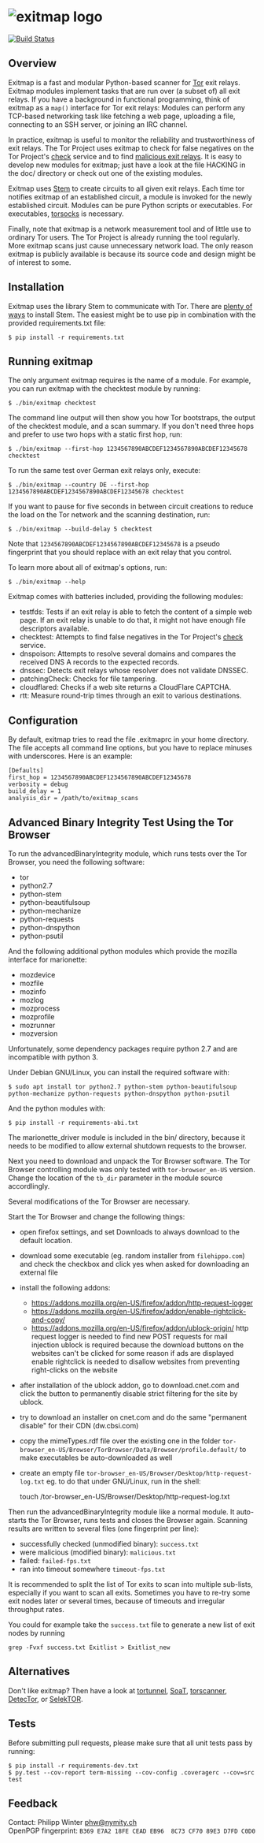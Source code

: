 ![exitmap logo](https://nullhypothesis.github.com/exitmap_logo.png)
===================================================================

[![Build Status](https://travis-ci.org/NullHypothesis/exitmap.svg?branch=master)](https://travis-ci.org/NullHypothesis/exitmap)

Overview
--------

Exitmap is a fast and modular Python-based scanner for
[Tor](https://www.torproject.org) exit relays.  Exitmap modules implement tasks
that are run over (a subset of) all exit relays.  If you have a background in
functional programming, think of exitmap as a `map()` interface for Tor exit
relays: Modules can perform any TCP-based networking task like fetching a web
page, uploading a file, connecting to an SSH server, or joining an IRC channel.

In practice, exitmap is useful to monitor the reliability and trustworthiness of
exit relays.  The Tor Project uses exitmap to check for false negatives on the
Tor Project's [check](https://check.torproject.org) service and to find
[malicious exit relays](http://www.cs.kau.se/philwint/spoiled_onions).  It is
easy to develop new modules for exitmap; just have a look at the file HACKING in
the doc/ directory or check out one of the existing modules.

Exitmap uses [Stem](https://stem.torproject.org) to create circuits to all given
exit relays.  Each time tor notifies exitmap of an established circuit, a module
is invoked for the newly established circuit.  Modules can be pure Python
scripts or executables.  For executables,
[torsocks](https://github.com/dgoulet/torsocks/) is necessary.

Finally, note that exitmap is a network measurement tool and of little use to
ordinary Tor users.  The Tor Project is already running the tool regularly.
More exitmap scans just cause unnecessary network load.  The only reason exitmap
is publicly available is because its source code and design might be of interest
to some.

Installation
------------

Exitmap uses the library Stem to communicate with Tor.  There are
[plenty of ways](https://stem.torproject.org/download.html) to install Stem.
The easiest might be to use pip in combination with the provided
requirements.txt file:

    $ pip install -r requirements.txt

Running exitmap
---------------

The only argument exitmap requires is the name of a module.  For example, you
can run exitmap with the checktest module by running:

    $ ./bin/exitmap checktest

The command line output will then show you how Tor bootstraps, the output of the
checktest module, and a scan summary.  If you don't need three hops and prefer
to use two hops with a static first hop, run:

    $ ./bin/exitmap --first-hop 1234567890ABCDEF1234567890ABCDEF12345678 checktest

To run the same test over German exit relays only, execute:

    $ ./bin/exitmap --country DE --first-hop 1234567890ABCDEF1234567890ABCDEF12345678 checktest

If you want to pause for five seconds in between circuit creations to reduce the
load on the Tor network and the scanning destination, run:

    $ ./bin/exitmap --build-delay 5 checktest

Note that `1234567890ABCDEF1234567890ABCDEF12345678` is a pseudo fingerprint
that you should replace with an exit relay that you control.

To learn more about all of exitmap's options, run:

    $ ./bin/exitmap --help

Exitmap comes with batteries included, providing the following modules:

* testfds: Tests if an exit relay is able to fetch the content of a simple
  web page.  If an exit relay is unable to do that, it might not have enough
  file descriptors available.
* checktest: Attempts to find false negatives in the Tor Project's
  [check](https://check.torproject.org) service.
* dnspoison: Attempts to resolve several domains and compares the received DNS A
  records to the expected records.
* dnssec: Detects exit relays whose resolver does not validate DNSSEC.
* patchingCheck: Checks for file tampering.
* cloudflared: Checks if a web site returns a CloudFlare CAPTCHA.
* rtt: Measure round-trip times through an exit to various destinations.

Configuration
-------------

By default, exitmap tries to read the file .exitmaprc in your home directory.
The file accepts all command line options, but you have to replace minuses with
underscores.  Here is an example:

    [Defaults]
    first_hop = 1234567890ABCDEF1234567890ABCDEF12345678
    verbosity = debug
    build_delay = 1
    analysis_dir = /path/to/exitmap_scans

Advanced Binary Integrity Test Using the Tor Browser
----------------------------------------------------

To run the advancedBinaryIntegrity module, which runs tests over the Tor
Browser, you need the following software:

* tor
* python2.7
* python-stem
* python-beautifulsoup
* python-mechanize
* python-requests
* python-dnspython
* python-psutil

And the following additional python modules which provide the mozilla interface
for marionette:

* mozdevice
* mozfile
* mozinfo
* mozlog
* mozprocess
* mozprofile
* mozrunner
* mozversion

Unfortunately, some dependency packages require python 2.7 and are
incompatible with python 3.

Under Debian GNU/Linux, you can install the required software with:

    $ sudo apt install tor python2.7 python-stem python-beautifulsoup python-mechanize python-requests python-dnspython python-psutil

And the python modules with:

    $ pip install -r requirements-abi.txt

The marionette_driver module is included in the bin/ directory, because it
needs to be modified to allow external shutdown requests to the browser.

Next you need to download and unpack the Tor Browser software. The Tor Browser
controlling module was only tested with `tor-browser_en-US` version.
Change the location of the `tb_dir` parameter in the module source accordlingly.

Several modifications of the Tor Browser are necessary.

Start the Tor Browser and change the following things:

* open firefox settings, and set Downloads to always download to the default location.
* download some executable (eg. random installer from `filehippo.com`) and check the checkbox and click yes when asked for downloading an external file
* install the following addons:
  - https://addons.mozilla.org/en-US/firefox/addon/http-request-logger
  - https://addons.mozilla.org/en-US/firefox/addon/enable-rightclick-and-copy/
  - https://addons.mozilla.org/en-US/firefox/addon/ublock-origin/
  http request logger is needed to find new POST requests for mail injection
  ublock is required because the download buttons on the websites can't be clicked for some reason if ads are displayed
  enable rightclick is needed to disallow websites from preventing right-clicks on the website
* after installation of the ublock addon, go to download.cnet.com and click the button to permanently disable strict filtering for the site by ublock.
* try to download an installer on cnet.com and do the same "permanent disable" for their CDN (dw.cbsi.com)
* copy the mimeTypes.rdf file over the existing one in the folder
  `tor-browser_en-US/Browser/TorBrowser/Data/Browser/profile.default/`
  to make executables be auto-downloaded as well
* create an empty file
  `tor-browser_en-US/Browser/Desktop/http-request-log.txt`
  eg. to do that under GNU/Linux, run in the shell:

    touch <your torbrowser path>/tor-browser_en-US/Browser/Desktop/http-request-log.txt

Then run the advancedBinaryIntegrity module like a normal module. It
auto-starts the Tor Browser, runs tests and closes the Browser again.
Scanning results are written to several files (one fingerprint per line):

* successfully checked (unmodified binary): `success.txt`
* were malicious (modified binary): `malicious.txt`
* failed: `failed-fps.txt`
* ran into timeout somewhere `timeout-fps.txt`

It is recommended to split the list of Tor exits to scan into multiple
sub-lists, especially if you want to scan all exits. Sometimes you have to
re-try some exit nodes later or several times, because of timeouts and
irregular throughput rates.

You could for example take the `success.txt` file to generate a new list of exit nodes by running

    grep -Fvxf success.txt Exitlist > Exitlist_new


Alternatives
------------

Don't like exitmap?  Then have a look at
[tortunnel](http://www.thoughtcrime.org/software/tortunnel/),
[SoaT](https://gitweb.torproject.org/torflow.git/tree/NetworkScanners/ExitAuthority/README.ExitScanning),
[torscanner](https://code.google.com/p/torscanner/),
[DetecTor](http://detector.io/DetecTor.html), or
[SelekTOR](http://www.dazzleships.net/selektor-for-linux/).

Tests
-----

Before submitting pull requests, please make sure that all unit tests pass by
running:

    $ pip install -r requirements-dev.txt
    $ py.test --cov-report term-missing --cov-config .coveragerc --cov=src test

Feedback
--------

Contact: Philipp Winter <phw@nymity.ch>  
OpenPGP fingerprint: `B369 E7A2 18FE CEAD EB96  8C73 CF70 89E3 D7FD C0D0`
